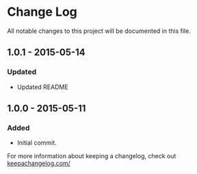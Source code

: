 # Change Log
All notable changes to this project will be documented in this file.

## 1.0.1 - 2015-05-14
### Updated
 - Updated README

## 1.0.0 - 2015-05-11
### Added
 - Initial commit.

For more information about keeping a changelog, check out [keepachangelog.com/](http://keepachangelog.com/)

